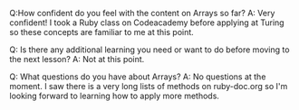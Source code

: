Q:How confident do you feel with the content on Arrays so far?
A: Very confident! I took a Ruby class on Codeacademy before applying at Turing so these concepts are familiar to me at this point.

Q: Is there any additional learning you need or want to do before moving to the next lesson?
A: Not at this point.

Q: What questions do you have about Arrays?
A: No questions at the moment.  I saw there is a very long lists of methods on ruby-doc.org so I'm looking forward to learning how to apply more methods.
